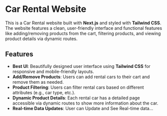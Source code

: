 # Car Rental Website

This is a Car Rental website built with **Next.js** and styled with **Tailwind CSS**. The website features a clean, user-friendly interface and functional features like adding/removing products from the cart, filtering products, and viewing product details via dynamic routes.

## Features

- **Best UI**: Beautifully designed user interface using **Tailwind CSS** for responsive and mobile-friendly layouts.
- **Add/Remove Products**: Users can add rental cars to their cart and remove them as needed.
- **Product Filtering**: Users can filter rental cars based on different attributes (e.g., car type, etc.).
- **Dynamic Product Details**: Each rental car has a detailed page accessible via dynamic routes to show more information about the car.
- **Real-time Data Updates**: User can Update and See Real-time data...